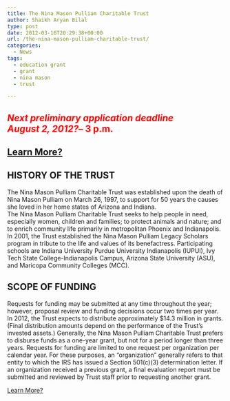 ```yaml
---
title: The Nina Mason Pulliam Charitable Trust
author: Shaikh Aryan Bilal
type: post
date: 2012-03-16T20:29:38+00:00
url: /the-nina-mason-pulliam-charitable-trust/
categories:
  - News
tags:
  - education grant
  - grant
  - nina mason
  - trust

---
```

## <span style="color: #ff0000;"><strong><em><strong><em>Next preliminary application deadline</em></strong></em></strong><strong><em><strong><em><br /> August 2, 2012?</em></strong></em></strong>&#8211; 3 p.m.</span>

## <a title="Nina Mason Pulliam Charitable Trust" href="http://www.nmpct.org/" target="_blank" rel="noopener">Learn More?</a>

## HISTORY OF THE TRUST

The Nina Mason Pulliam Charitable Trust was established upon the death of Nina Mason Pulliam on March 26, 1997, to support for 50 years the causes she loved in her home states of Arizona and Indiana.  
The Nina Mason Pulliam Charitable Trust seeks to help people in need, especially women, children and families; to protect animals and nature; and to enrich community life primarily in metropolitan Phoenix and Indianapolis.  
In 2001, the Trust established the Nina Mason Pulliam Legacy Scholars program in tribute to the life and values of its benefactress. Participating schools are Indiana University Purdue University Indianapolis (IUPUI), Ivy Tech State College-Indianapolis Campus, Arizona State University (ASU), and Maricopa Community Colleges (MCC).

<div>
  <h2>
    SCOPE OF FUNDING
  </h2>
  
  <p>
    Requests for funding may be submitted at any time throughout the year; however, proposal review and funding decisions occur two times per year. In 2012, the Trust expects to distribute approximately $14.3 million in grants. (Final distribution amounts depend on the performance of the Trust&#8217;s invested assets.) Generally, the Nina Mason Pulliam Charitable Trust prefers to disburse funds as a one-year grant, but not for a period longer than three years. Requests for funding are limited to one request per organization per calendar year. For these purposes, an &#8220;organization&#8221; generally refers to that entity to which the IRS has issued a Section 501(c)(3) determination letter. If an organization received a previous grant, a final evaluation report must be submitted and reviewed by Trust staff prior to requesting another grant.
  </p>
  
  <div>
    <a title="Nina Mason Pulliam Charitable Trust" href="http://www.nmpct.org/" target="_blank" rel="noopener">Learn More?</a>
  </div>
</div>